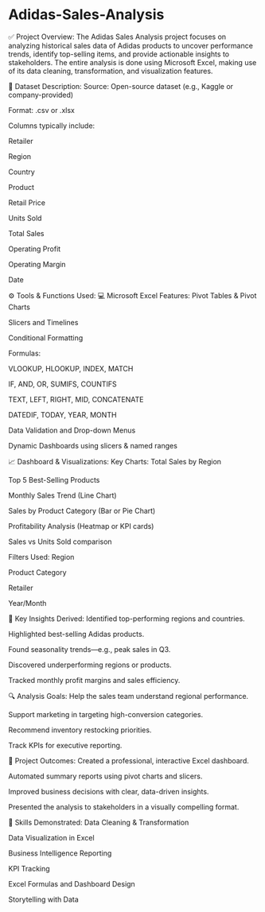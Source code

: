 # Adidas-Sales-Analysis
✅ Project Overview:
The Adidas Sales Analysis project focuses on analyzing historical sales data of Adidas products to uncover performance trends, identify top-selling items, and provide actionable insights to stakeholders. The entire analysis is done using Microsoft Excel, making use of its data cleaning, transformation, and visualization features.

🧾 Dataset Description:
Source: Open-source dataset (e.g., Kaggle or company-provided)

Format: .csv or .xlsx

Columns typically include:

Retailer

Region

Country

Product

Retail Price

Units Sold

Total Sales

Operating Profit

Operating Margin

Date

⚙️ Tools & Functions Used:
💻 Microsoft Excel Features:
Pivot Tables & Pivot Charts

Slicers and Timelines

Conditional Formatting

Formulas:

VLOOKUP, HLOOKUP, INDEX, MATCH

IF, AND, OR, SUMIFS, COUNTIFS

TEXT, LEFT, RIGHT, MID, CONCATENATE

DATEDIF, TODAY, YEAR, MONTH

Data Validation and Drop-down Menus

Dynamic Dashboards using slicers & named ranges

📈 Dashboard & Visualizations:
Key Charts:
Total Sales by Region

Top 5 Best-Selling Products

Monthly Sales Trend (Line Chart)

Sales by Product Category (Bar or Pie Chart)

Profitability Analysis (Heatmap or KPI cards)

Sales vs Units Sold comparison

Filters Used:
Region

Product Category

Retailer

Year/Month

🎯 Key Insights Derived:
Identified top-performing regions and countries.

Highlighted best-selling Adidas products.

Found seasonality trends—e.g., peak sales in Q3.

Discovered underperforming regions or products.

Tracked monthly profit margins and sales efficiency.

🔍 Analysis Goals:
Help the sales team understand regional performance.

Support marketing in targeting high-conversion categories.

Recommend inventory restocking priorities.

Track KPIs for executive reporting.

📌 Project Outcomes:
Created a professional, interactive Excel dashboard.

Automated summary reports using pivot charts and slicers.

Improved business decisions with clear, data-driven insights.

Presented the analysis to stakeholders in a visually compelling format.

🧠 Skills Demonstrated:
Data Cleaning & Transformation

Data Visualization in Excel

Business Intelligence Reporting

KPI Tracking

Excel Formulas and Dashboard Design

Storytelling with Data
